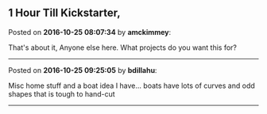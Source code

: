 ## 1 Hour Till Kickstarter,
Posted on **2016-10-25 08:07:34** by **amckimmey**:

That's about it, Anyone else here. What projects do you want this for?

---

Posted on **2016-10-25 09:25:05** by **bdillahu**:

Misc home stuff and a boat idea I have... boats have lots of curves and odd shapes that is tough to hand-cut

---

